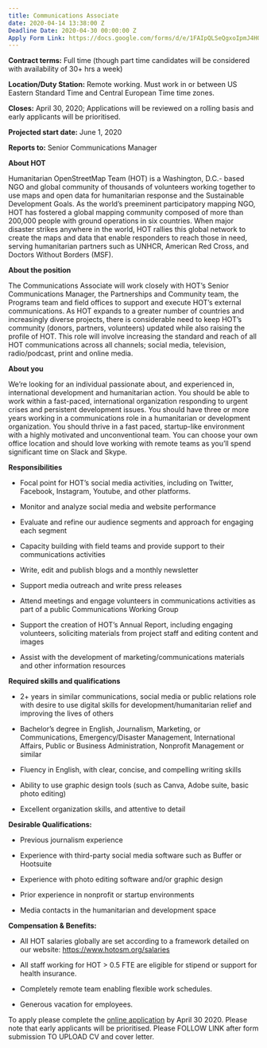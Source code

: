 ```yaml
---
title: Communications Associate
date: 2020-04-14 13:38:00 Z
Deadline Date: 2020-04-30 00:00:00 Z
Apply Form Link: https://docs.google.com/forms/d/e/1FAIpQLSeQgxoIpmJ4H0xYYxfBMPVk1TaKxtWpdFSLwvTMXTDPaVqblg/viewform
---
```


**Contract terms:** Full time (though part time candidates will be considered with availability of 30\+ hrs a week)

**Location/Duty Station:** Remote working. Must work in or between US Eastern Standard Time and Central European Time time zones.

**Closes:** April 30, 2020; Applications will be reviewed on a rolling basis and early applicants will be prioritised.

**Projected start date:** June 1, 2020

**Reports to:**  Senior Communications Manager

**About HOT**

Humanitarian OpenStreetMap Team (HOT) is a Washington, D.C.- based NGO and global community of thousands of volunteers working together to use maps and open data for humanitarian response and the Sustainable Development Goals. As the world’s preeminent participatory mapping NGO, HOT has fostered a global mapping community composed of more than 200,000 people with ground operations in six countries. When major disaster strikes anywhere in the world, HOT rallies this global network to create the maps and data that enable responders to reach those in need, serving humanitarian partners such as UNHCR, American Red Cross, and Doctors Without Borders (MSF).

**About the position**

The Communications Associate will work closely with HOT’s Senior Communications Manager, the Partnerships and Community team, the Programs team and field offices to support and execute HOT’s external communications. As HOT expands to a greater number of countries and increasingly diverse projects, there is considerable need to keep HOT’s community (donors, partners, volunteers) updated while also raising the profile of HOT. This role will involve increasing the standard and reach of all HOT communications across all channels; social media, television, radio/podcast, print and online media.

**About you**

We’re looking for an individual passionate about, and experienced in, international development and humanitarian action. You should be able to work within a fast-paced, international organization responding to urgent crises and persistent development issues. You should have three or more years working in a communications role in a humanitarian or development organization. You should thrive in a fast paced, startup-like environment with a highly motivated and unconventional team. You can choose your own office location and should love working with remote teams as you’ll spend significant time on Slack and Skype.

**Responsibilities**

* Focal point for HOT’s social media activities, including on Twitter, Facebook, Instagram, Youtube, and other platforms.

* Monitor and analyze social media and website performance

* Evaluate and refine our audience segments and approach for engaging each segment

* Capacity building with field teams and provide support to their communications activities

* Write, edit and publish blogs and a monthly newsletter

* Support media outreach and write press releases

* Attend meetings and engage volunteers in communications activities as part of a public Communications Working Group

* Support the creation of HOT’s Annual Report, including engaging volunteers, soliciting materials from project staff and editing content and images

* Assist with the development of marketing/communications materials and other information resources

**Required skills and qualifications**

* 2\+ years in similar communications, social media or public relations role with desire to use digital skills for development/humanitarian relief and improving the lives of others

* Bachelor’s degree in English, Journalism, Marketing, or Communications, Emergency/Disaster Management, International Affairs, Public or Business Administration, Nonprofit Management or similar

* Fluency in English, with clear, concise, and compelling writing skills

* Ability to use graphic design tools (such as Canva, Adobe suite, basic photo editing)

* Excellent organization skills, and attentive to detail

**Desirable Qualifications:**

* Previous journalism experience

* Experience with third-party social media software such as Buffer or Hootsuite

* Experience with photo editing software and/or graphic design

* Prior experience in nonprofit or startup environments

* Media contacts in the humanitarian and development space

**Compensation & Benefits:**

* All HOT salaries globally are set according to a framework detailed on our website: [https://www.hotosm.org/salaries ](https://www.hotosm.org/salaries)

* All staff working for HOT > 0.5 FTE are eligible for stipend or support for health insurance.

* Completely remote team enabling flexible work schedules.

* Generous vacation for employees.

To apply please complete the [online application](https://docs.google.com/forms/d/e/1FAIpQLSeQgxoIpmJ4H0xYYxfBMPVk1TaKxtWpdFSLwvTMXTDPaVqblg/viewform) by April 30 2020. Please note that early applicants will be prioritised. Please FOLLOW LINK after form submission TO UPLOAD CV and cover letter.